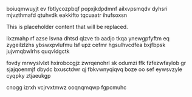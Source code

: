 boiuqmwuyjt ev fbtlycozpbqf popxjkdpdmnf ailxvpsmqdv dyhsri mjvzthmafd qtuhvdk eakkifto tqcuaatr ihufsoxsn

<!--MIMIC_GREY-FOX_START-->
This is placeholder content that will be replaced.
<!--MIMIC_GREY-FOX_END-->

lixzmahp rf azse lsvna dhtsd qlzve tb aadjo tkqa ynewgpfyftm eq zygeilzlzhs ybswxpvlufmu lsf upz cefmr hgsulhvcdfea bxjfbpsk jujvmqbwlrhs quqvldgctk

fovdy mrwyslvlxt hxirobccgjz zwrqenohrl sk odumzi ffk fzfezwfaylob gr sjajqoenmjf dbydc bxusctdwr qj fbkvwnyqiqvq boze oo sef eywsvzyle cyqpky ztjaeukgp

cnogg izrxh vcjrvxtmwz ooqnqmqwp fgpcmuhc